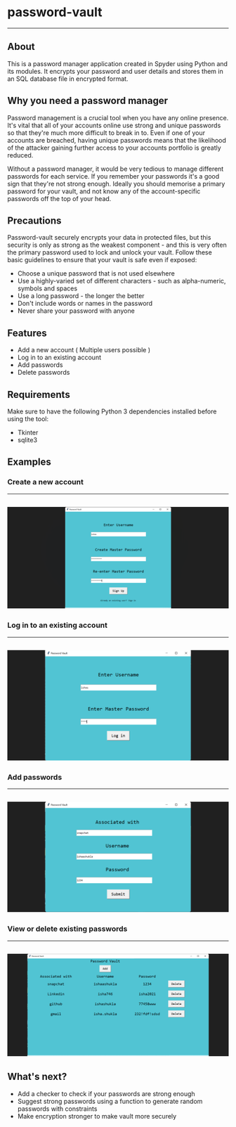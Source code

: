 # password-vault 
* * *
## About
This is a password manager application created in Spyder using Python and its modules. It encrypts your password and user details and stores them in an SQL database file in encrypted format.

## Why you need a password manager

Password management is a crucial tool when you have any online presence. It's vital that all of your accounts online use strong and unique passwords so that they're much more difficult to break in to. Even if one of your accounts are breached, having unique passwords means that the likelihood of the attacker gaining further access to your accounts portfolio is greatly reduced.

Without a password manager, it would be very tedious to manage different passwords for each service. If you remember your passwords it's a good sign that they're not strong enough. Ideally you should memorise a primary password for your vault, and not know any of the account-specific passwords off the top of your head. 

## Precautions

Password-vault securely encrypts your data in protected files, but this security is only as strong as the weakest component - and this is very often the primary password used to lock and unlock your vault. Follow these basic guidelines to ensure that your vault is safe even if exposed: 

* Choose a unique password that is not used elsewhere
* Use a highly-varied set of different characters - such as alpha-numeric, symbols and spaces
* Use a long password - the longer the better
* Don't include words or names in the password
* Never share your password with anyone

## Features 

* Add a new account ( Multiple users possible )
* Log in to an existing account
* Add passwords
* Delete passwords

## Requirements
Make sure to have the following Python 3 dependencies installed before using the tool:
* Tkinter
* sqlite3

## Examples

### Create a new account
---
![alt text](signupscr.png)
---
### Log in to an existing account
---
![alt text](login.png)
---
### Add passwords
---
![alt text](addscr.png)
---
### View or delete existing passwords
---
![alt text](vault.png)
---
## What's next?
* Add a checker to check if your passwords are strong enough
* Suggest strong passwords using a function to generate random passwords with constraints
* Make encryption stronger to make vault more securely


